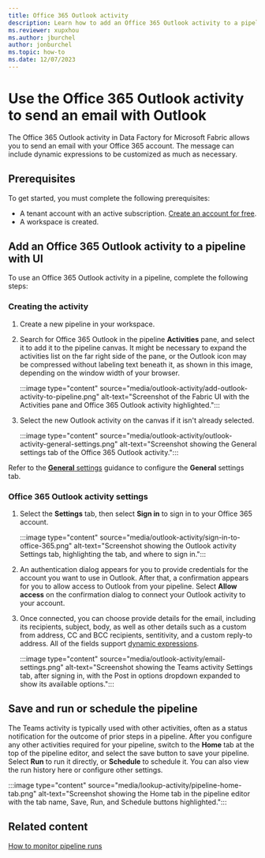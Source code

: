 ```yaml
---
title: Office 365 Outlook activity
description: Learn how to add an Office 365 Outlook activity to a pipeline and use it to send a Teams message.
ms.reviewer: xupxhou
ms.author: jburchel
author: jonburchel
ms.topic: how-to
ms.date: 12/07/2023
---
```


# Use the Office 365 Outlook activity to send an email with Outlook

The Office 365 Outlook activity in Data Factory for Microsoft Fabric allows you to send an email with your Office 365 account. The message can include dynamic expressions to be customized as much as necessary.

## Prerequisites

To get started, you must complete the following prerequisites:

- A tenant account with an active subscription. [Create an account for free](../get-started/fabric-trial.md).
- A workspace is created.

## Add an Office 365 Outlook activity to a pipeline with UI

To use an Office 365 Outlook activity in a pipeline, complete the following steps:

### Creating the activity

1. Create a new pipeline in your workspace.
1. Search for Office 365 Outlook in the pipeline **Activities** pane, and select it to add it to the pipeline canvas. It might be necessary to expand the activities list on the far right side of the pane, or the Outlook icon may be compressed without labeling text beneath it, as shown in this image, depending on the window width of your browser.

   :::image type="content" source="media/outlook-activity/add-outlook-activity-to-pipeline.png" alt-text="Screenshot of the Fabric UI with the Activities pane and Office 365 Outlook activity highlighted.":::

1. Select the new Outlook activity on the canvas if it isn't already selected.

   :::image type="content" source="media/outlook-activity/outlook-activity-general-settings.png" alt-text="Screenshot showing the General settings tab of the Office 365 Outlook activity.":::

Refer to the [**General** settings](activity-overview.md#general-settings) guidance to configure the **General** settings tab.

### Office 365 Outlook activity settings

1. Select the **Settings** tab, then select **Sign in** to sign in to your Office 365 account.

   :::image type="content" source="media/outlook-activity/sign-in-to-office-365.png" alt-text="Screenshot showing the Outlook activity Settings tab, highlighting the tab, and where to sign in.":::

1. An authentication dialog appears for you to provide credentials for the account you want to use in Outlook. After that, a confirmation appears for you to allow access to Outlook from your pipeline. Select **Allow access** on the confirmation dialog to connect your Outlook activity to your account.

1. Once connected, you can choose provide details for the email, including its recipients, subject, body, as well as other details such as a custom from address, CC and BCC recipients, sentitivity, and a custom reply-to address. All of the fields support [dynamic expressions](expression-langugage.md).

   :::image type="content" source="media/outlook-activity/email-settings.png" alt-text="Screenshot showing the Teams activity Settings tab, after signing in, with the Post in options dropdown expanded to show its available options.":::

## Save and run or schedule the pipeline

The Teams activity is typically used with other activities, often as a status notification for the outcome of prior steps in a pipeline. After you configure any other activities required for your pipeline, switch to the **Home** tab at the top of the pipeline editor, and select the save button to save your pipeline. Select **Run** to run it directly, or **Schedule** to schedule it. You can also view the run history here or configure other settings.

:::image type="content" source="media/lookup-activity/pipeline-home-tab.png" alt-text="Screenshot showing the Home tab in the pipeline editor with the tab name, Save, Run, and Schedule buttons highlighted.":::

## Related content

[How to monitor pipeline runs](monitor-pipeline-runs.md)
